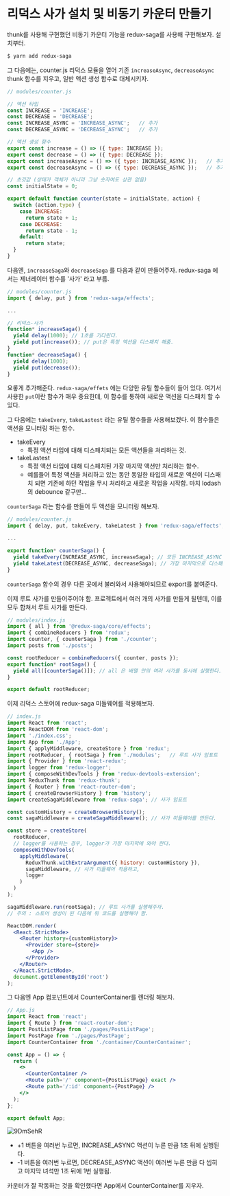 # 리덕스 사가 설치 및 비동기 카운터 만들기

thunk를 사용해 구현했던 비동기 카운터 기능을 redux-saga를 사용해 구현해보자. 설치부터.

```sh
$ yarn add redux-saga
```

그 다음에는, counter.js 리덕스 모듈을 열어 기존 `increaseAsync`, `decreaseAsync` thunk 함수를 지우고, 일반 액션 생성 함수로 대체시키자.

```jsx
// modules/counter.js

// 액션 타입
const INCREASE = 'INCREASE';
const DECREASE = 'DECREASE';
const INCREASE_ASYNC = 'INCREASE_ASYNC';   // 추가
const DECREASE_ASYNC = 'DECREASE_ASYNC';   // 추가

// 액션 생성 함수
export const increase = () => ({ type: INCREASE });
export const decrease = () => ({ type: DECREASE });
export const increaseAsync = () => ({ type: INCREASE_ASYNC });   // 추가
export const decreaseAsync = () => ({ type: DECREASE_ASYNC });   // 추가

// 초깃값 (상태가 객체가 아니라 그냥 숫자여도 상관 없음)
const initialState = 0;

export default function counter(state = initialState, action) {
  switch (action.type) {
    case INCREASE:
      return state + 1;
    case DECREASE:
      return state - 1;
    default:
      return state;
  }
}
```

다음엔, `increaseSaga`와 `decreaseSaga` 를 다음과 같이 만들어주자. redux-saga 에서는 제너레이터 함수를 '사가' 라고 부름.

```js
// modules/counter.js
import { delay, put } from 'redux-saga/effects';

...

// 리덕스-사가
function* increaseSaga() {
  yield delay(1000); // 1초를 기다린다.
  yield put(increase()); // put은 특정 액션을 디스패치 해줌.
}
function* decreaseSaga() {
  yield delay(1000);
  yield put(decrease());
}
```

요롷게 추가해준다. `redux-saga/effets` 에는 다양한 유틸 함수들이 들어 있다. 여기서 사용한 `put`이란 함수가 매우 중요한데, 이 함수를 통하여 새로운 액션을 디스패치 할 수 있다.

그 다음에는 `takeEvery`, `takeLastest` 라는 유틸 함수들을 사용해보겠다. 이 함수들은 액션을 모니터링 하는 함수.

- takeEvery
  - 특정 액션 타입에 대해 디스패치되는 모든 액션들을 처리하는 것.
- takeLastest
  - 특정 액션 타입에 대해 디스패치된 가장 마지막 액션만 처리하는 함수.
  - 예를들어 특정 액션을 처리하고 있는 동안 동일한 타입의 새로운 액션이 디스패치 되면 기존에 하던 작업을 무시 처리하고 새로운 작업을 시작함. 마치 lodash의 debounce 같구만...

`counterSaga` 라는 함수를 만들어 두 액션을 모니터링 해보자.

```js
// modules/counter.js
import { delay, put, takeEvery, takeLatest } from 'redux-saga/effects';

...

export function* counterSaga() {
  yield takeEvery(INCREASE_ASYNC, increaseSaga); // 모든 INCREASE_ASYNC 액션을 처리
  yield takeLatest(DECREASE_ASYNC, decreaseSaga); // 가장 마지막으로 디스패치 된 DECREASE_ASYNC 액션만을 처리
}
```

`counterSaga` 함수의 경우 다른 곳에서 불러와서 사용해야되므로 export를 붙여준다.

이제 루트 사가를 만들어주어야 함. 프로젝트에서 여러 개의 사가를 만들게 될텐데, 이를 모두 합쳐서 루트 사가를 만든다.

```js
// modules/index.js
import { all } from '@redux-saga/core/effects';
import { combineReducers } from 'redux';
import counter, { counterSaga } from './counter';
import posts from './posts';

const rootReducer = combineReducers({ counter, posts });
export function* rootSaga() {
  yield all([counterSaga()]); // all 은 배열 안의 여러 사가를 동시에 실행한다.
}

export default rootReducer;
```

이제 리덕스 스토어에 redux-saga 미들웨어를 적용해보자.

```jsx
// index.js
import React from 'react';
import ReactDOM from 'react-dom';
import './index.css';
import App from './App';
import { applyMiddleware, createStore } from 'redux';
import rootReducer, { rootSaga } from './modules';   // 루트 사가 임포트
import { Provider } from 'react-redux';
import logger from 'redux-logger';
import { composeWithDevTools } from 'redux-devtools-extension';
import ReduxThunk from 'redux-thunk';
import { Router } from 'react-router-dom';
import { createBrowserHistory } from 'history';
import createSagaMiddleware from 'redux-saga'; // 사가 임포트

const customHistory = createBrowserHistory();
const sagaMiddleware = createSagaMiddleware(); // 사가 미들웨어를 만든다.

const store = createStore(
  rootReducer,
  // logger를 사용하는 경우, logger가 가장 마지막에 와야 한다.
  composeWithDevTools(
    applyMiddleware(
      ReduxThunk.withExtraArgument({ history: customHistory }),
      sagaMiddleware, // 사가 미들웨어 적용하고,
      logger
    )
  )
);

sagaMiddleware.run(rootSaga); // 루트 사가를 실행해주자.
// 주의 : 스토어 생성이 된 다음에 위 코드를 실행해야 함.

ReactDOM.render(
  <React.StrictMode>
    <Router history={customHistory}>
      <Provider store={store}>
        <App />
      </Provider>
    </Router>
  </React.StrictMode>,
  document.getElementById('root')
);
```

그 다음엔 App 컴포넌트에서 CounterContainer를 렌더링 해보자.

```jsx
// App.js
import React from 'react';
import { Route } from 'react-router-dom';
import PostListPage from './pages/PostListPage';
import PostPage from './pages/PostPage';
import CounterContainer from './container/CounterContainer';

const App = () => {
  return (
    <>
      <CounterContainer />
      <Route path='/' component={PostListPage} exact />
      <Route path='/:id' component={PostPage} />
    </>
  );
};

export default App;
```

![9DmSehR](https://user-images.githubusercontent.com/59427983/110723743-dc04cd80-8257-11eb-8d3e-b8335f26d3c6.gif)

- +1 버튼을 여러번 누르면, INCREASE_ASYNC 액션이 누른 만큼 1초 뒤에 실행된다.
- -1 버튼을 여러번 누르면, DECREASE_ASYNC 액션이 여러번 누른 만큼 다 씹히고 마지막 녀석만 1초 뒤에 1번 실행됨.

카운터가 잘 작동하는 것을 확인했다면 App에서 CounterContainer를 지우자.